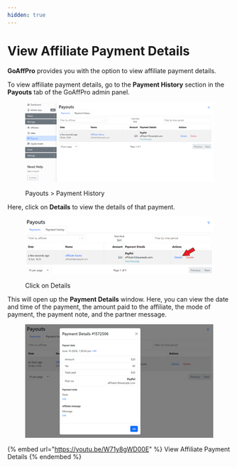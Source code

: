 ```yaml
---
hidden: true
---
```


# View Affiliate Payment Details

**GoAffPro** provides you with the option to view affiliate payment details.

To view affiliate payment details, go to the **Payment History** section in the **Payouts** tab of the GoAffPro admin panel.

<figure><img src="../../.gitbook/assets/image (78).png" alt=""><figcaption><p>Payouts > Payment History </p></figcaption></figure>

Here, click on **Details** to view the details of that payment.

<figure><img src="../../.gitbook/assets/Screenshot 2024-06-10 14332639.png" alt=""><figcaption><p>Click on Details</p></figcaption></figure>

This will open up the **Payment Details** window. Here, you can view the date and time of the payment, the amount paid to the affiliate, the mode of payment, the payment note, and the partner message.&#x20;

<figure><img src="../../.gitbook/assets/image (79).png" alt=""><figcaption></figcaption></figure>

{% embed url="https://youtu.be/W71y8gWD00E" %}
View Affiliate Payment Details
{% endembed %}
